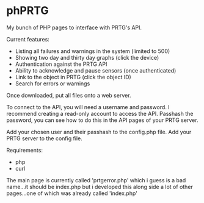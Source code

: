# phPRTG

My bunch of PHP pages to interface with PRTG's API.


Current features:

* Listing all failures and warnings in the system (limited to 500)
* Showing two day and thirty day graphs (click the device)
* Authentication against the PRTG API
* Ability to acknowledge and pause sensors (once authenticated)
* Link to the object in PRTG (click the object ID)
* Search for errors or warnings



Once downloaded, put all files onto a web server.


To connect to the API, you will need a username and password.
I recommend creating a read-only account to access the API.
Passhash the password, you can see how to do this in the API pages of your PRTG server.

Add your chosen user and their passhash to the config.php file.
Add your PRTG server to the config file.



Requirements:

* php
* curl




The main page is currently called 'prtgerror.php' which i guess is a bad name...it should be index.php but i developed this along side a lot of other pages...one of which was already called 'index.php'

